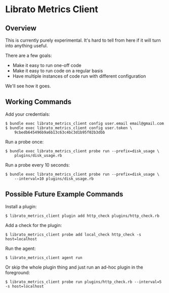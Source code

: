 # Librato Metrics Client

## Overview

This is currently purely experimental. It's hard to tell from here if it will
turn into anything useful.

There are a few goals:

* Make it easy to run one-off code
* Make it easy to run code on a regular basis
* Have multiple instances of code run with different configuration

We'll see how it goes.

## Working Commands

Add your credentials:

    $ bundle exec librato_metrics_client config user.email email@gmail.com
    $ bundle exec librato_metrics_client config user.token \
        9cbedb645496b9a6b13c63c4bc3d1b95f02b3dbb

Run a probe once:

    $ bundle exec librato_metrics_client probe run --prefix=disk_usage \
        plugins/disk_usage.rb

Run a probe every 10 seconds:

    $ bundle exec librato_metrics_client probe run --prefix=disk_usage \
        --interval=10 plugins/disk_usage.rb


## Possible Future Example Commands


Install a plugin:

    $ librato_metrics_client plugin add http_check plugins/http_check.rb

Add a check for the plugin:

    $ librato_metrics_client probe add local_check http_check -s host=localhost

Run the agent:

    $ librato_metrics_client agent run


Or skip the whole plugin thing and just run an ad-hoc plugin in the foreground:

    $ librato_metrics_client probe run plugins/http_check.rb --interval=5 -s host=localhost

